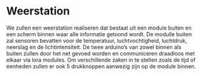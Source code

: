 # Weerstation
We zullen een weerstation realiseren dat bestaat uit een module buiten en een scherm binnen waar alle informatie getoond wordt.
De modulle buiten zal sensoren bevatten voor de temperatuur, luchtvochtigheid, luchtdruk, neerslag en de lichtintensiteit. 
De twee arduino’s van zowel binnen als buiten zullen door het net gevoed worden en communiceren draadloos met elkaar via lora modules.
Om verschillende zaken in te stellen zoals de tijd of eenheden zullen er ook 5 drukknoppen aanwezig zijn op de module binnen.



